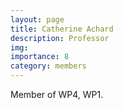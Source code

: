 ```yaml
---
layout: page
title: Catherine Achard
description: Professor
img:
importance: 8
category: members
---
```


Member of WP4, WP1.
